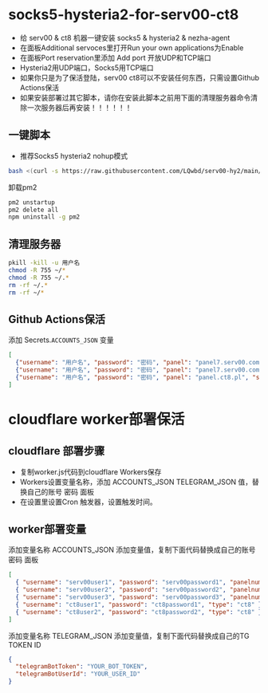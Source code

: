 # socks5-hysteria2-for-serv00-ct8
- 给 serv00 & ct8 机器一键安装 socks5 & hysteria2 & nezha-agent
- 在面板Additional servoces里打开Run your own applications为Enable
- 在面板Port reservation里添加 Add port 开放UDP和TCP端口
- Hysteria2用UDP端口，Socks5用TCP端口
- 如果你只是为了保活登陆，serv00 ct8可以不安装任何东西，只需设置Github Actions保活
- 如果安装部署过其它脚本，请你在安装此脚本之前用下面的清理服务器命令清除一次服务器后再安装！！！！！！

## 一键脚本
- 推荐Socks5 hysteria2 nohup模式
```bash
bash <(curl -s https://raw.githubusercontent.com/LQwbd/serv00-hy2/main/install-socks5-hysteria.sh)
```


卸载pm2
```bash
pm2 unstartup
pm2 delete all
npm uninstall -g pm2
```
## 清理服务器

```bash
pkill -kill -u 用户名
chmod -R 755 ~/* 
chmod -R 755 ~/.* 
rm -rf ~/.* 
rm -rf ~/*
```

## Github Actions保活
添加 Secrets.`ACCOUNTS_JSON` 变量
```json
[
  {"username": "用户名", "password": "密码", "panel": "panel7.serv00.com", "ssh": "s7.serv00.com"},
  {"username": "用户名", "password": "密码", "panel": "panel7.serv00.com", "ssh": "s7.serv00.com"},
  {"username": "用户名", "password": "密码", "panel": "panel.ct8.pl", "ssh": "s1.ct8.pl"}
]
```
# cloudflare worker部署保活
## cloudflare 部署步骤
- 复制worker.js代码到cloudflare Workers保存
- Workers设置变量名称，添加 ACCOUNTS_JSON TELEGRAM_JSON 值，替换自己的账号 密码 面板
- 在设置里设置Cron 触发器，设置触发时间。

## worker部署变量
添加变量名称 ACCOUNTS_JSON 
添加变量值，复制下面代码替换成自己的账号 密码 面板

```json
[  
  { "username": "serv00user1", "password": "serv00password1", "panelnum": "1", "type": "serv00" },
  { "username": "serv00user2", "password": "serv00password2", "panelnum": "2", "type": "serv00" },
  { "username": "serv00user3", "password": "serv00password3", "panelnum": "3", "type": "serv00" },
  { "username": "ct8user1", "password": "ct8password1", "type": "ct8" },
  { "username": "ct8user2", "password": "ct8password2", "type": "ct8" }
]
```

添加变量名称 TELEGRAM_JSON 
添加变量值，复制下面代码替换成自己的TG TOKEN ID

```json
{
  "telegramBotToken": "YOUR_BOT_TOKEN",
  "telegramBotUserId": "YOUR_USER_ID"
}
```

